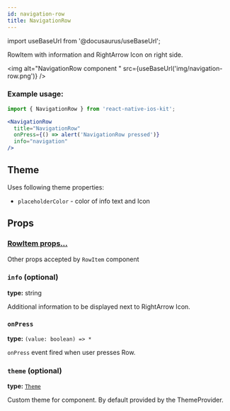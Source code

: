 ```yaml
---
id: navigation-row
title: NavigationRow
---
```


import useBaseUrl from '@docusaurus/useBaseUrl';

RowItem with information and RightArrow Icon on right side.

<img alt="NavigationRow component " src={useBaseUrl('img/navigation-row.png')} />

### Example usage:
```jsx
import { NavigationRow } from 'react-native-ios-kit';

<NavigationRow
  title="NavigationRow"
  onPress={() => alert('NavigationRow pressed')}
  info="navigation"
/>
```

## Theme
Uses following theme properties:
- `placeholderColor` - color of info text and Icon

## Props

### [RowItem props...](row-item#props)

Other props accepted by `RowItem` component

### `info` (optional)  
**type:** string

Additional information to be displayed next to RightArrow Icon.

### `onPress`
**type:** `(value: boolean) => *`

`onPress` event fired when user presses Row.

### `theme` (optional)
**type:** [`Theme`](theme)

Custom theme for component. By default provided by the ThemeProvider.
